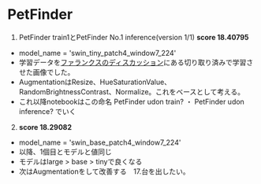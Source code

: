 # PetFinder
1. PetFinder train1とPetFinder No.1 inference(version 1/1) **score 18.40795**
  - model_name = 'swin_tiny_patch4_window7_224'
  - 学習データを[ファランクスのディスカッション](https://www.kaggle.com/c/petfinder-pawpularity-score/discussion/274303)にある切り取り済みで学習させた画像でした。
  - AugmentationはResize、HueSaturationValue、RandomBrightnessContrast、Normalize。これをベースとして考える。
  - これ以降notebookはこの命名 PetFinder udon train? ・ PetFinder udon inference? でいく
2. **score 18.29082**
  - model_name = 'swin_base_patch4_window7_224'
  - 以降、1個目とモデルと値同じ
  - モデルはlarge > base > tinyで良くなる
  - 次はAugmentationをして改善する　17.台を出したい。
